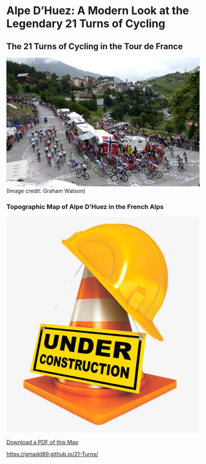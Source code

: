 # Alpe D’Huez: A Modern Look at the Legendary 21 Turns of Cycling

## The 21 Turns of Cycling in the Tour de France
![Display image of Alpe D'Huez Map](Alpe-D'Huez.jpg)
(Image credit: Graham Watson)

### Topographic Map of Alpe D’Huez in the French Alps
![Display image of Alpe D'Huez Map](construction.jpg)

[Download a PDF of this Map](construction.jpg)

https://gmadd89.github.io/21-Turns/